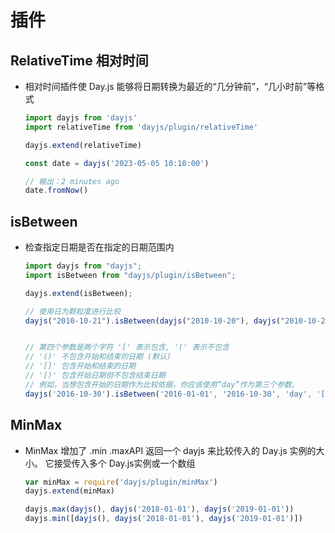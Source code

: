 # 插件

## RelativeTime 相对时间

+ 相对时间插件使 Day.js 能够将日期转换为最近的“几分钟前”，“几小时前”等格式

  ```js
  import dayjs from 'dayjs'
  import relativeTime from 'dayjs/plugin/relativeTime'

  dayjs.extend(relativeTime)

  const date = dayjs('2023-05-05 10:10:00')

  // 输出：2 minutes ago
  date.fromNow()
  ```

## isBetween

+ 检查指定日期是否在指定的日期范围内

  ```js
  import dayjs from "dayjs";
  import isBetween from "dayjs/plugin/isBetween";

  dayjs.extend(isBetween);

  // 使用日为颗粒度进行比较
  dayjs("2010-10-21").isBetween(dayjs("2010-10-20"), dayjs("2010-10-25"), "day");


  // 第四个参数是两个字符 '[' 表示包含, '(' 表示不包含
  // '()' 不包含开始和结束的日期 (默认)
  // '[]' 包含开始和结束的日期
  // '[)' 包含开始日期但不包含结束日期
  // 例如，当想包含开始的日期作为比较依据，你应该使用“day”作为第三个参数。
  dayjs('2016-10-30').isBetween('2016-01-01', '2016-10-30', 'day', '[)')
  ```

## MinMax

+ MinMax 增加了 .min .maxAPI 返回一个 dayjs 来比较传入的 Day.js 实例的大小。 它接受传入多个 Day.js实例或一个数组

  ```js
  var minMax = require('dayjs/plugin/minMax')
  dayjs.extend(minMax)

  dayjs.max(dayjs(), dayjs('2018-01-01'), dayjs('2019-01-01'))
  dayjs.min([dayjs(), dayjs('2018-01-01'), dayjs('2019-01-01')])
  ```

